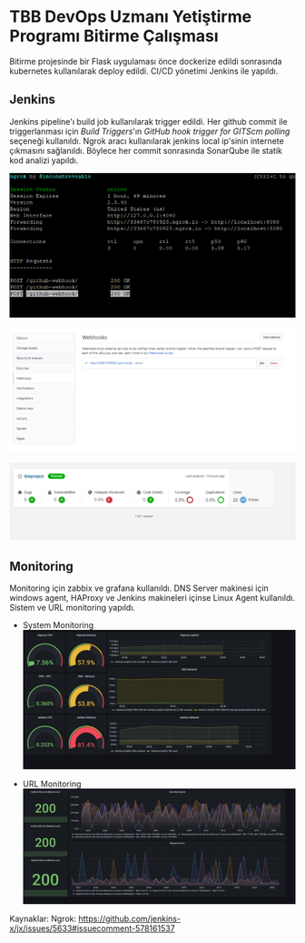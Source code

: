 # TBB DevOps Uzmanı Yetiştirme Programı Bitirme Çalışması 

Bitirme projesinde bir Flask uygulaması önce dockerize edildi sonrasında kubernetes kullanılarak deploy edildi. CI/CD yönetimi Jenkins ile yapıldı. 

## Jenkins
Jenkins pipeline'ı build job kullanılarak trigger edildi. Her github commit ile triggerlanması için _Build Triggers_'ın _GitHub hook trigger for GITScm polling_ seçeneği kullanıldı. Ngrok aracı kullanılarak jenkins local ip'sinin internete çıkmasını sağlanıldı. Böylece her commit sonrasında SonarQube ile statik kod analizi yapıldı.

![buildjob](./images/webhook.PNG)

![buildjob](./images/webhook2.PNG)

![sonarqubeanalysis](./images/sonarqube.PNG)

## Monitoring
Monitoring için zabbix ve grafana kullanıldı. DNS Server makinesi için windows agent, HAProxy ve Jenkins makineleri içinse Linux Agent kullanıldı. Sistem ve URL monitoring yapıldı.
- System Monitoring
![grafana](./images/grafana1.PNG)

- URL Monitoring
![grafana](./images/grafana2.PNG)

Kaynaklar:
Ngrok: https://github.com/jenkins-x/jx/issues/5633#issuecomment-578161537
